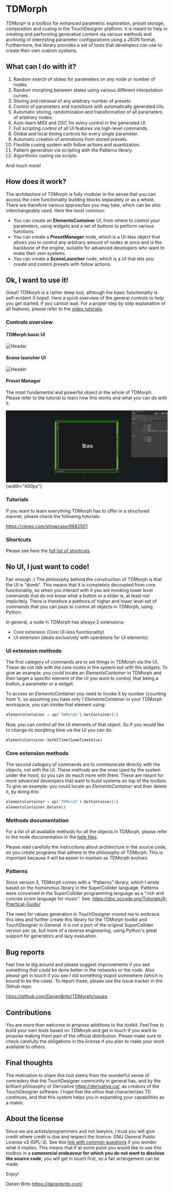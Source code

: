 # TDMorph

TDMorph is a toolbox for enhanced parametric exploration, preset storage, composition and cueing in the TouchDesigner platform. It is meant to help in creating and performing generative content via various methods and archiving of interesting parameter configurations using a JSON format. Furthermore, the library provides a set of tools that developers can use to create their own custom systems. 

## What can I do with it?

1) Random search of states for parameters on any node or number of nodes.
2) Random morphing between states using various different interpolation curves.
3) Storing and retrieval of any arbitrary number of presets.
4) Control of parameters and transitions with automatically generated UIs.
5) Automatic storing, randomization and transformation of all parameters of arbitrary nodes.
6) Auto-learn MIDI and OSC for every control in the generated UI.
7) Full scripting control of all UI features via high-level commands.
8) Global and local timing controls for every single parameter.
9) Automatic creation of animations from stored presets.
10) Flexible cueing system with follow actions and quantization.
11) Pattern generation via scripting with the Patterns library.
12) Algorithmic cueing via scripts.

And much more!

## How does it work?


The architecture of TDMorph is fully modular in the sense that you can access the core functionality building blocks separately or as a whole. There are therefore various approaches you may take, which can be also interchangeably used. Here the most common:

+ You can create an **ElementsContainer** UI, from where to control your parameters, using widgets and a set of buttons to perform various functions.
+ You can create a **PresetManager** node, which is a UI-less object that allows you to control any arbitrary amount of nodes at once and is the backbone of the engine, suitable for advanced developers who want to make their own systems.
+ You can create a **SceneLauncher** node, which is a UI that lets you create and control presets with follow actions.

## Ok, I want to use it!

Great! TDMorph is a rather deep tool, alhtough the basic functionality is self-evident (I hope). Here a quick overview of the general controls to help you get started, if you cannot wait. For a proper step by step explanation of all features, please refer to the [video tutorials](https://vimeo.com/showcase/6682501).

### Controls overview

#### TDMorph basic UI

![Header](https://github.com/DarienBrito/TDMorph/blob/V2.0/imgs/TDMorph%20header.svg)

#### Scene launcher UI

![Header](https://github.com/DarienBrito/TDMorph/blob/V2.0/imgs/SceneLauncher.svg)

#### Preset Manager

The most fundamental and powerful object in the whole of TDMorph. Please refer to the tutorial to learn how this works and what you can do with it.

![Header](https://github.com/DarienBrito/TDMorph/blob/V2.0/imgs/PresetManager.PNG){width="400px"}

### Tutorials

If you want to learn everything TDMorph has to offer in a structured manner, please check the following tutorials:

https://vimeo.com/showcase/6682501

### Shortcuts

Please see here the [full list of shortcuts](https://github.com/DarienBrito/TDMorph/blob/master/Help/Shortcuts.md).

## No UI, I just want to code! 

Fair enough :) The philosophy behind the construction of TDMorph is that the UI is "dumb". This means that it is completely decoupled from core functionality, so when you interact with it you are invoking lower level commands that do not know what a button or a slider is, at least not implicitely. There is therefore a plethora of higher and lower level set of commands that you can pass to control all objects in TDMorph, using Python. 

In general, a node in TDMorph has always 2 extensions:

+ Core extension (Core UI-less functionality)
+ UI extension (deals exclusively with operations for UI elements)

### UI extension methods

The first category of commands are to set things in TDMorph via the UI. These do not talk with the core nodes in the system but with the widgets. To give an example: you could locate an *ElementsContainer* in TDMorph and then target a specific element of the UI you want to control, that being a button, a parameter or a widget.

To access an *ElementsContainer* you need to invoke it by number (counting from 1), so assuming you have only 1 *ElementsContainer* in your TDMorph workspace, you can invoke that element using:

```python
elementsContainer = op('TDMorph').GetContainer(1)
```
Now, you can control all the UI elements of that object. So if you would like to change its morphing time via the UI you can do:

```python
elementsContainer.SetUITime(SomeTimeValue)
```

### Core extension methods

The second category of commands are to communicate directly with the objects, not with the UI. These methods are the ones used by the system under the hood, so you can do much more with them. These are meant for more advanced developers that want to build  systems on top of the toolbox. To give an example: you could locate an *ElementsContainer* and then delete it, by doing this:

```python
elementsContainer = op('TDMorph').GetContainer(1)
elementsContainer.Delete()
```

### Methods documentation

For a list of all available methods for all the objects in TDMorph, please refer to the node documentation in the [help files](https://github.com/DarienBrito/TDMorph/blob/master/Help/).

Please read carefully the instructions about architecture in the source code, so you create programs that adhere to the philosophy of TDMorph. This is important because it will be easier to mantain as TDMorph evolves.

### Patterns

Since version 2, TDMorph comes with a "Patterns" library, which I wrote based on the homonimus library in the SuperCollider language. Patterns were conceived in the SuperCollider programming language as a "rich and concise score language for music". See: https://doc.sccode.org/Tutorials/A-Practical-Guide/ 

The need for values generation in TouchDesigner moved me to embrace this idea and further create this library for the TDMorph toolkit and TouchDesigner in General. It is not a port of the original SuperCollider version per se, but more of a reverse engineering, using Python's great support for generators and lazy evaluation.

## Bug reports

Feel free to dig around and please suggest improvements if you see something that could be done better in the networks or the code. Also please get in touch if you see I did something stupid somewhere (which is bound to be the case). To report these, please use the issue tracker in the Github repo:

https://github.com/DarienBrito/TDMorph/issues

## Contributions

You are more than welcome to propose additions to the toolkit. Feel free to build your own tools based on TDMorph and get in touch if you want to propose making them part of the official distribution. Please make sure to check carefully the obligations in the license if you plan to make your work available to others.

## Final thoughts

The motivation to share this tool stems from the wonderful sense of comradery that the TouchDesigner community in general has, 
and by the brilliant philosophy of Derivative https://derivative.ca/, as creators of the TouchDesigner software. I hope that the *ethos* that characterizes TD continues, and that this system helps you in expanding your capabilities as a maker. 

## About the license

Since we are artists/programmers and not lawyers, I trust you will give credit where credit is due and respect the licence: GNU General Public License v3 (GPL-3). See this [link with common questions](https://resources.whitesourcesoftware.com/blog-whitesource/top-10-gpl-license-questions-answered) if you wonder what it implies. This means that if at some point you would like to use this toolbox in a **commercial endeavour for which you do not want to disclose the source code**, you will get in touch first, so a fair arrangement can be made. 

Enjoy!

Darien Brito
https://darienbrito.com/
